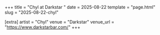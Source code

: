 +++
title = "Chyl at Darkstar "
date = 2025-08-22
template = "page.html"
slug = "2025-08-22-chyl"

[extra]
artist = "Chyl"
venue = "Darkstar"
venue_url = "https://www.darkstarbar.com/"
+++
